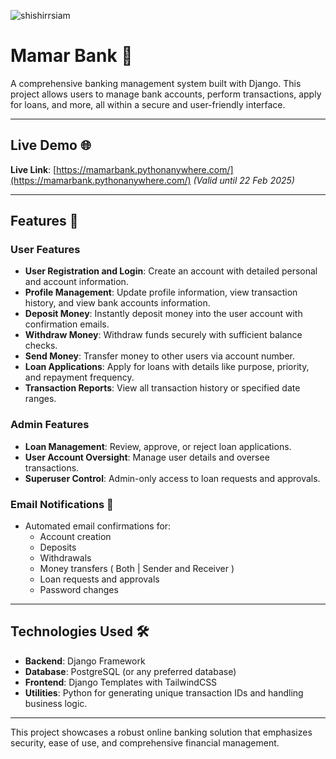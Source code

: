 <p align="left"> <img src="https://komarev.com/ghpvc/?username=shishirrsiam&label=Profile%20views&color=0e75b6&style=flat" alt="shishirrsiam" /> </p>

# Mamar Bank 🏦

A comprehensive banking management system built with Django. This project allows users to manage bank accounts, perform transactions, apply for loans, and more, all within a secure and user-friendly interface. 

---
## Live Demo 🌐

**Live Link**: [https://mamarbank.pythonanywhere.com/](https://mamarbank.pythonanywhere.com/) *(Valid until 22 Feb 2025)*

---

## Features 🚀

### User Features
- **User Registration and Login**: Create an account with detailed personal and account information.
- **Profile Management**: Update profile information, view transaction history, and view bank accounts information.
- **Deposit Money**: Instantly deposit money into the user account with confirmation emails.
- **Withdraw Money**: Withdraw funds securely with sufficient balance checks.
- **Send Money**: Transfer money to other users via account number.
- **Loan Applications**: Apply for loans with details like purpose, priority, and repayment frequency.
- **Transaction Reports**: View all transaction history or specified date ranges.

### Admin Features
- **Loan Management**: Review, approve, or reject loan applications.
- **User Account Oversight**: Manage user details and oversee transactions.
- **Superuser Control**: Admin-only access to loan requests and approvals.

### Email Notifications 📧
- Automated email confirmations for:
  - Account creation
  - Deposits
  - Withdrawals
  - Money transfers ( Both | Sender and Receiver )
  - Loan requests and approvals
  - Password changes

---

## Technologies Used 🛠️
- **Backend**: Django Framework
- **Database**: PostgreSQL (or any preferred database)
- **Frontend**: Django Templates with TailwindCSS 
- **Utilities**: Python for generating unique transaction IDs and handling business logic.

---

This project showcases a robust online banking solution that emphasizes security, ease of use, and comprehensive financial management.